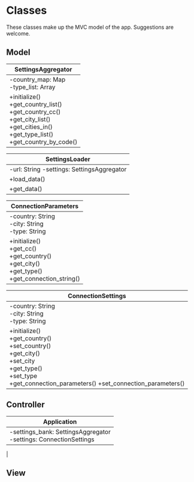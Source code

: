 # Classes 

These classes make up the MVC model of the app. Suggestions are welcome.

## Model

| SettingsAggregator  
|---
| -country_map: Map<br> -type_list: Array<br> 
| +initialize()<br> +get_country_list()<br> +get_country_cc()<br> +get_city_list()<br> +get_cities_in()<br> +get_type_list()<br> +get_country_by_code()

| SettingsLoader
|---
| -url: String -settings: SettingsAggregator
| +load_data()
| +get_data()


| ConnectionParameters 
|---
| -country: String<br> -city: String<br> -type: String
| +initialize()<br> +get_cc()<br> +get_country()<br> +get_city()<br> +get_type()<br> +get_connection_string()<br>



| ConnectionSettings
|---
| -country: String<br> -city: String<br> -type: String<br>
| +initialize()<br> +get_country()<br> +set_country()<br> +get_city()<br> +set_city<br> +get_type()<br> +set_type<br> +get_connection_parameters() +set_connection_parameters()

## Controller

| Application
|---
| -settings_bank: SettingsAggregator<br> -settings: ConnectionSettings
| 



## View
